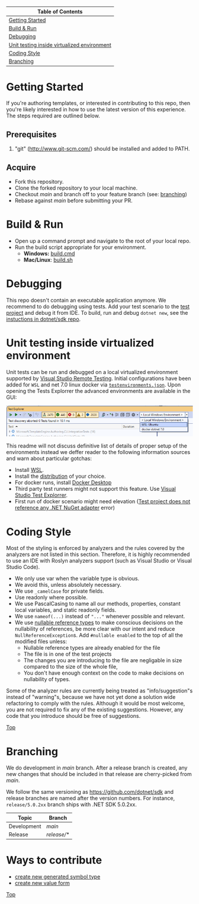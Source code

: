 | Table of Contents |
|-------------------|
| [Getting Started](#getting-started) |
| [Build & Run](#build--run) |
| [Debugging](#debugging) |
| [Unit testing inside virtualized environment](#unit-testing-inside-virtualized-environment) |
| [Coding Style](#coding-style) |
| [Branching](#branching) |

# Getting Started #

If you're authoring templates, or interested in contributing to this repo, then you're likely interested in how to use the latest version of this experience.
The steps required are outlined below.

## Prerequisites ##

1. "git" (http://www.git-scm.com/) should be installed and added to PATH.

## Acquire

- Fork this repository.
- Clone the forked repository to your local machine.
- Checkout *main* and branch off to your feature branch (see: [branching](#branching))
- Rebase against *main* before submitting your PR.

# Build & Run

- Open up a command prompt and navigate to the root of your local repo.
- Run the build script appropriate for your environment.
     - **Windows:** [build.cmd](https://github.com/dotnet/templating/blob/main/build.cmd)
     - **Mac/Linux**: [build.sh](https://github.com/dotnet/templating/blob/main/build.sh) 

# Debugging

This repo doesn't contain an executable application anymore. We recommend to do debugging using tests.
Add your test scenario to the [test project](https://github.com/dotnet/templating/tree/main/test/Microsoft.TemplateEngine.IDE.IntegrationTests) and debug it from IDE.
To build, run and debug `dotnet new`, see the [instuctions in dotnet/sdk repo](https://github.com/dotnet/sdk#how-do-i-build-the-sdk).

# Unit testing inside virtualized environment

Unit tests can be run and debugged on a local virtualized environment supported by [Visual Studio Remote Testing](https://learn.microsoft.com/en-us/visualstudio/test/remote-testing?view=vs-2022).
Initial configurations have been added for `WSL` and net 7.0 linux docker via [`testenvironments.json`](../testenvironments.json).
Upon opening the Tests Explorrer the advanced environments are available in the GUI: 

![TestExplorrerEnvironments](TestExplorrerEnvironments.png)

This readme will not discuss definitive list of details of proper setup of the environments instead we deffer reader to the following information sources and warn about particular gotchas:

 * Install [WSL](https://learn.microsoft.com/en-us/windows/wsl/about).
 * Install the [distribution](https://aka.ms/wslstore) of your choice.
 * For docker runs, install [Docker Desktop](https://www.docker.com/products/docker-desktop/)
 * Third party test runners might not support this feature. Use [Visual Studio Test Explorrer](https://learn.microsoft.com/en-us/visualstudio/test/run-unit-tests-with-test-explorer).
 * First run of docker scenario might need elevation ([Test project does not reference any .NET NuGet adapter](https://developercommunity.visualstudio.com/t/test-project-does-not-reference-any-net-nuget-adap/1311698) error)  


# Coding Style #

Most of the styling is enforced by analyzers and the rules covered by the analyzers are not listed in this section. Therefore, it is highly recommended to use an IDE with Roslyn analyzers support (such as Visual Studio or Visual Studio Code).

* We only use var when the variable type is obvious.
* We avoid this, unless absolutely necessary.
* We use `_camelCase` for private fields.
* Use readonly where possible.
* We use PascalCasing to name all our methods, properties, constant local variables, and static readonly fields.
* We use `nameof(...)` instead of `"..."` whenever possible and relevant.
* We use [nullable reference types](https://docs.microsoft.com/en-us/dotnet/csharp/nullable-references) to make conscious decisions on the nullability of references, be more clear with our intent and reduce `NullReferenceException`s. Add `#nullable enabled` to the top of all the modified files unless:
  * Nullable reference types are already enabled for the file
  * The file is in one of the test projects
  * The changes you are introducing to the file are negligable in size compared to the size of the whole file,
  * You don't have enough context on the code to make decisions on nullability of types.

Some of the analyzer rules are currently being treated as "info/suggestion"s instead of "warning"s, because we have not yet done a solution wide refactoring to comply with the rules. Although it would be most welcome, you are not required to fix any of the existing suggestions. However, any code that you introduce should be free of suggestions.

[Top](#top)

# Branching #

We do development in *main* branch. After a release branch is created, any new changes that should be included in that release are cherry-picked from *main*.

We follow the same versioning as https://github.com/dotnet/sdk and release branches are named after the version numbers. For instance, `release/5.0.2xx` branch ships with .NET SDK 5.0.2xx.

| Topic | Branch |
|-------|-------|
| Development | *main* |
| Release | *release/** |

# Ways to contribute

- [create new generated symbol type](./contributing/how-to-create-new-generated-symbol.md)
- [create new value form](./contributing/how-to-create-new-value-form.md)

[Top](#top)

